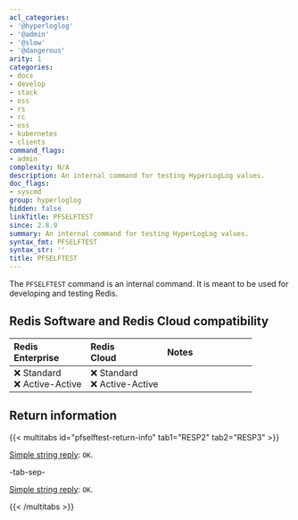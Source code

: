 ```yaml
---
acl_categories:
- '@hyperloglog'
- '@admin'
- '@slow'
- '@dangerous'
arity: 1
categories:
- docs
- develop
- stack
- oss
- rs
- rc
- oss
- kubernetes
- clients
command_flags:
- admin
complexity: N/A
description: An internal command for testing HyperLogLog values.
doc_flags:
- syscmd
group: hyperloglog
hidden: false
linkTitle: PFSELFTEST
since: 2.8.9
summary: An internal command for testing HyperLogLog values.
syntax_fmt: PFSELFTEST
syntax_str: ''
title: PFSELFTEST
---
```

The `PFSELFTEST` command is an internal command.
It is meant to be used for developing and testing Redis.

## Redis Software and Redis Cloud compatibility

| Redis<br />Enterprise | Redis<br />Cloud | <span style="min-width: 9em; display: table-cell">Notes</span> |
|:----------------------|:-----------------|:------|
| <span title="Not supported">&#x274c; Standard</span><br /><span title="Not supported"><nobr>&#x274c; Active-Active</nobr></span> | <span title="Not supported">&#x274c; Standard</span><br /><span title="Not supported"><nobr>&#x274c; Active-Active</nobr></span> |  |

## Return information

{{< multitabs id="pfselftest-return-info" 
    tab1="RESP2" 
    tab2="RESP3" >}}

[Simple string reply](../../develop/reference/protocol-spec#simple-strings): `OK`.

-tab-sep-

[Simple string reply](../../develop/reference/protocol-spec#simple-strings): `OK`.

{{< /multitabs >}}
